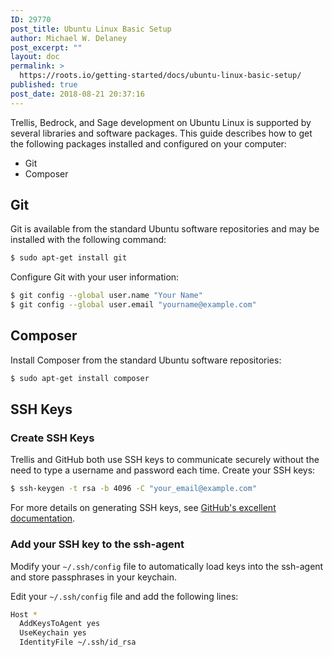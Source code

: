 ```yaml
---
ID: 29770
post_title: Ubuntu Linux Basic Setup
author: Michael W. Delaney
post_excerpt: ""
layout: doc
permalink: >
  https://roots.io/getting-started/docs/ubuntu-linux-basic-setup/
published: true
post_date: 2018-08-21 20:37:16
---
```

Trellis, Bedrock, and Sage development on Ubuntu Linux is supported by several libraries and software packages. This guide describes how to get the following packages installed and configured on your computer:

- Git
- Composer

## Git

Git is available from the standard Ubuntu software repositories and may be installed with the following command:

```sh
$ sudo apt-get install git
```

Configure Git with your user information:

```sh
$ git config --global user.name "Your Name"
$ git config --global user.email "yourname@example.com"
```

## Composer

Install Composer from the standard Ubuntu software repositories:

```sh
$ sudo apt-get install composer
```

## SSH Keys

### Create SSH Keys

Trellis and GitHub both use SSH keys to communicate securely without the need to type a username and password each time. Create your SSH keys:

```sh
$ ssh-keygen -t rsa -b 4096 -C "your_email@example.com"
```

For more details on generating SSH keys, see [GitHub's excellent documentation](https://help.github.com/articles/generating-a-new-ssh-key-and-adding-it-to-the-ssh-agent/).

### Add your SSH key to the ssh-agent

Modify your `~/.ssh/config` file to automatically load keys into the ssh-agent and store passphrases in your keychain.

Edit your `~/.ssh/config` file and add the following lines:

```sh
Host *
  AddKeysToAgent yes
  UseKeychain yes
  IdentityFile ~/.ssh/id_rsa
```
